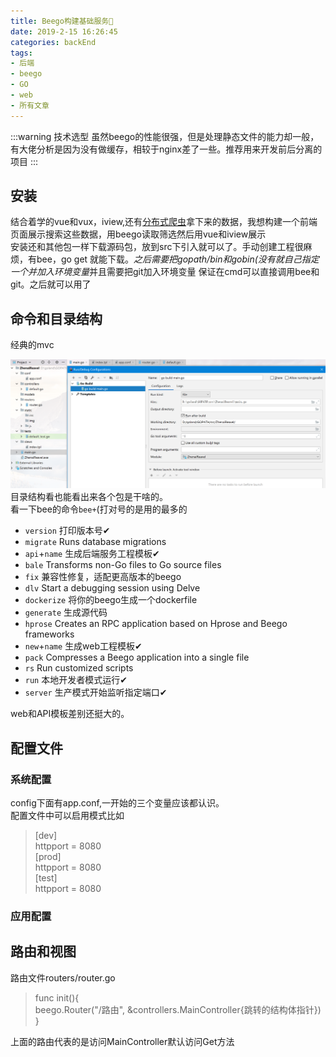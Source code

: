 ```yaml
---
title: Beego构建基础服务🐝
date: 2019-2-15 16:26:45
categories: backEnd
tags:
- 后端
- beego
- GO
- web
- 所有文章
---
```


:::warning 技术选型
虽然beego的性能很强，但是处理静态文件的能力却一般，有大佬分析是因为没有做缓存，相较于nginx差了一些。推荐用来开发前后分离的项目
:::

<!-- more -->
## 安装
结合着学的vue和vux，iview,还有<a href="/blog/distribute/分布式爬虫代码梳理.html">分布式爬虫</a>拿下来的数据，我想构建一个前端页面展示搜索这些数据，用beego读取筛选然后用vue和iview展示<br/>
安装还和其他包一样下载源码包，放到src下引入就可以了。手动创建工程很麻烦，有bee，go get 就能下载。*之后需要把gopath/bin和gobin(没有就自己指定一个并加入环境变量*并且需要把git加入环境变量
保证在cmd可以直接调用bee和git。之后就可以用了
<br/>
## 命令和目录结构
经典的mvc
      <div align=center><img src="./static/beepeizhi.png"/></div>
  目录结构看也能看出来各个包是干啥的。
 <br/>
 看一下bee的命令`bee+`(打对号的是用的最多的
- `version`     打印版本号✔
- `migrate`     Runs database migrations
- `api`+`name`         生成后端服务工程模板✔
- `bale`        Transforms non-Go files to Go source files
- `fix`         兼容性修复，适配更高版本的beego
- `dlv`         Start a debugging session using Delve
- `dockerize`   将你的beego生成一个dockerfile
- `generate`    生成源代码
- `hprose`      Creates an RPC application based on Hprose and Beego frameworks
- `new`+`name`         生成web工程模板✔
- `pack`        Compresses a Beego application into a single file
- `rs`          Run customized scripts
- `run`         本地开发者模式运行✔
- `server`      生产模式开始监听指定端口✔

web和API模板差别还挺大的。
## 配置文件
<h3>系统配置</h3>

config下面有app.conf,一开始的三个变量应该都认识。<br/>
配置文件中可以启用模式比如


>[dev]<br/>
httpport = 8080<br/>
[prod]<br/>
httpport = 8080<br/>
[test]<br/>
httpport = 8080<br/>

<h3>应用配置</h3>

## 路由和视图
路由文件routers/router.go<br/>
>func init(){<br/>
beego.Router("/路由", &controllers.MainController{跳转的结构体指针})<br/>
}

上面的路由代表的是访问MainController默认访问Get方法
<Valine></Valine>